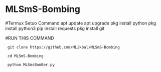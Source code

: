 # MLSmS-Bombing


#Termux Setuo Command
     apt update
     apt upgrade
     pkg install python
     pkg install python3
     pip install requests
     pkg install git

#RUN THIS COMMAND


     git clone https://github.com/MLikbal/MLSmS-Bombing

     cd MLSmS-Bombing

     python MLSmsBomBer.py
